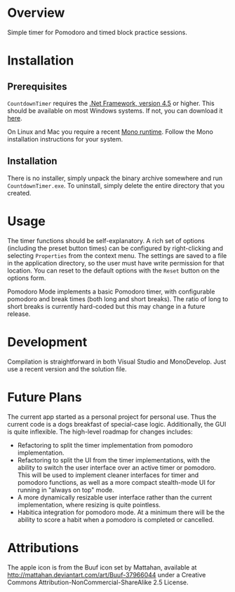 # Overview
Simple timer for Pomodoro and timed block practice sessions.

# Installation
## Prerequisites
`CountdownTimer` requires the [.Net Framework, version 4.5](https://www.microsoft.com/en-au/download/details.aspx?id=30653) 
or higher. This should be available on most Windows systems. If not, you can download it [here](https://www.microsoft.com/en-au/download/details.aspx?id=30653).

On Linux and Mac you require a recent [Mono runtime](http://www.mono-project.com/download/).
Follow the Mono installation instructions for your system.

## Installation
There is no installer, simply unpack the binary archive somewhere and run `CountdownTimer.exe`.
To uninstall, simply delete the entire directory that you created.

# Usage
The timer functions should be self-explanatory. A rich set of options (including the preset button times) can be configured by right-clicking and selecting `Properties` from the context menu.
The settings are saved to a file in the application directory, so the user must have write permission for that location.
You can reset to the default options with the `Reset` button on the options form.

Pomodoro Mode implements a basic Pomodoro timer, with configurable pomodoro and break times (both long and short breaks).
The ratio of long to short breaks is currently hard-coded but this may change in a future release.

# Development
Compilation is straightforward in both Visual Studio and MonoDevelop. Just use a recent version and the solution file.

# Future Plans
The current app started as a personal project for personal use. Thus the current code is a dogs breakfast of special-case logic.
Additionally, the GUI is quite inflexible. The high-level roadmap for changes includes:
- Refactoring to split the timer implementation from pomodoro implementation.
- Refactoring to split the UI from the timer implementations, with the ability to switch the user interface over an active timer or pomodoro. 
This will be used to implement cleaner interfaces for timer and pomodoro functions, as well as a more compact stealth-mode UI for running in 
"always on top" mode.
- A more dynamically resizable user interface rather than the current implementation, where resizing is quite pointless.
- Habitica integration for pomodoro mode. At a minimum there will be the ability to score a habit when a pomodoro is completed or cancelled.

# Attributions
The apple icon is from the Buuf icon set by Mattahan, available at  
http://mattahan.deviantart.com/art/Buuf-37966044 under a Creative Commons 
Attribution-NonCommercial-ShareAlike 2.5 License.
